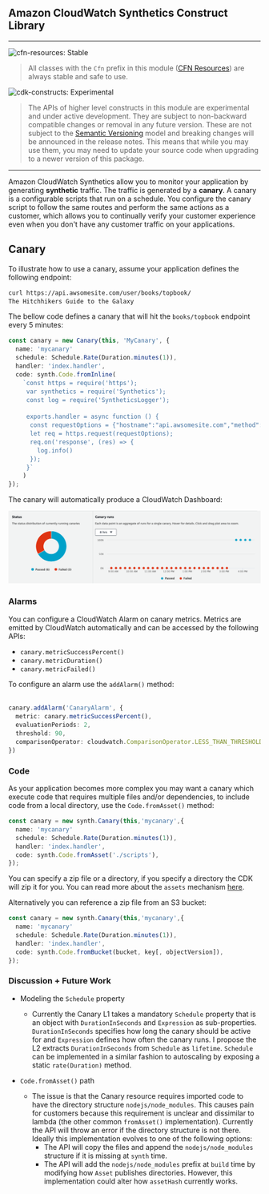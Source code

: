 ## Amazon CloudWatch Synthetics Construct Library

<!--BEGIN STABILITY BANNER-->
---

![cfn-resources: Stable](https://img.shields.io/badge/cfn--resources-stable-success.svg?style=for-the-badge)

> All classes with the `Cfn` prefix in this module ([CFN Resources](https://docs.aws.amazon.com/cdk/latest/guide/constructs.html#constructs_lib)) are always stable and safe to use.

![cdk-constructs: Experimental](https://img.shields.io/badge/cdk--constructs-experimental-important.svg?style=for-the-badge)

> The APIs of higher level constructs in this module are experimental and under active development. They are subject to non-backward compatible changes or removal in any future version. These are not subject to the [Semantic Versioning](https://semver.org/) model and breaking changes will be announced in the release notes. This means that while you may use them, you may need to update your source code when upgrading to a newer version of this package.

---
<!--END STABILITY BANNER-->

Amazon CloudWatch Synthetics allow you to monitor your application by generating **synthetic** traffic. The traffic is generated by a **canary**. A canary is a configurable scripts that run on a schedule. You configure the canary script to follow the same routes and perform the same actions as a customer, which allows you to continually verify your customer experience even when you don't have any customer traffic on your applications.

## Canary

To illustrate how to use a canary, assume your application defines the following endpoint:

```bash
curl https://api.awsomesite.com/user/books/topbook/
The Hitchhikers Guide to the Galaxy

```

The bellow code defines a canary that will hit the `books/topbook` endpoint every 5 minutes:

```ts
const canary = new Canary(this, 'MyCanary', {
  name: 'mycanary'
  schedule: Schedule.Rate(Duration.minutes(1)),
  handler: 'index.handler',
  code: synth.Code.fromInline(
    `const https = require('https');
     var synthetics = require('Synthetics');
     const log = require('SyntheticsLogger');
  
     exports.handler = async function () {
      const requestOptions = {"hostname":"api.awsomesite.com","method":"","path":"/user/books/topbook/","port":443}
      let req = https.request(requestOptions);
      req.on('response', (res) => {
        log.info()
      });
     }`
    )
});
```

The canary will automatically produce a CloudWatch Dashboard:

![UI Screenshot](images/ui-screenshot-1.png)

### Alarms

You can configure a CloudWatch Alarm on canary metrics. Metrics are emitted by CloudWatch automatically and can be accessed by the following APIs:
- `canary.metricSuccessPercent()`
- `canary.metricDuration()`
- `canary.metricFailed()`

To configure an alarm use the `addAlarm()` method:
```ts

canary.addAlarm('CanaryAlarm', {
  metric: canary.metricSuccessPercent(),
  evaluationPeriods: 2,
  threshold: 90,
  comparisonOperator: cloudwatch.ComparisonOperator.LESS_THAN_THRESHOLD,
})
```

### Code

As your application becomes more complex you may want a canary which execute code that requires multiple files and/or dependencies, to include code from a local directory, use the `Code.fromAsset()` method:

```ts
const canary = new synth.Canary(this,'mycanary',{
  name: 'mycanary'
  schedule: Schedule.Rate(Duration.minutes(1)),
  handler: 'index.handler',
  code: synth.Code.fromAsset('./scripts'),
});
```

You can specify a zip file or a directory, if you specify a directory the CDK will zip it for you. You can read more about the `assets` mechanism [here]().

Alternatively you can reference a zip file from an S3 bucket:

```ts
const canary = new synth.Canary(this,'mycanary',{
  name: 'mycanary'
  schedule: Schedule.Rate(Duration.minutes(1)),
  handler: 'index.handler',
  code: synth.Code.fromBucket(bucket, key[, objectVersion]),
});
```


### Discussion + Future Work

- Modeling the `Schedule` property

  - Currently the Canary L1 takes a mandatory `Schedule` property that is an object with `DurationInSeconds` and `Expression` as sub-properties. `DurationInSeconds` specifies how long the canary should be active for and `Expression` defines how often the canary runs. I propose the L2 extracts `DurationInSeconds` from `Schedule` as `lifetime`. `Schedule` can be implemented in a similar fashion to autoscaling by exposing a static `rate(Duration)` method.
  
- `Code.fromAsset()` path

  - The issue is that the Canary resource requires imported code to have the directory structure `nodejs/node_modules`. This causes pain for customers because this requirement is unclear and dissimilar to lambda (the other common `fromAsset()` implementation). Currently the API will throw an error if the directory structure is not there. Ideally this implementation evolves to one of the following options:
    - The API will copy the files and append the `nodejs/node_modules` structure if it is missing at `synth` time. 
    - The API will add the `nodejs/node_modules` prefix at `build` time by modifying how `Asset` publishes directories. However, this implementation could alter how `assetHash` currently works.
